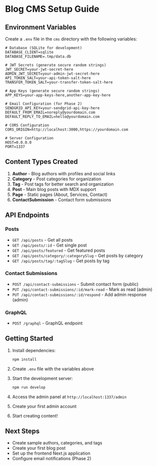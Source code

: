 # Blog CMS Setup Guide

## Environment Variables

Create a `.env` file in the `cms` directory with the following variables:

```env
# Database (SQLite for development)
DATABASE_CLIENT=sqlite
DATABASE_FILENAME=.tmp/data.db

# JWT Secrets (generate secure random strings)
JWT_SECRET=your-jwt-secret-here
ADMIN_JWT_SECRET=your-admin-jwt-secret-here
API_TOKEN_SALT=your-api-token-salt-here
TRANSFER_TOKEN_SALT=your-transfer-token-salt-here

# App Keys (generate secure random strings)
APP_KEYS=your-app-keys-here,another-app-key-here

# Email Configuration (for Phase 2)
SENDGRID_API_KEY=your-sendgrid-api-key-here
DEFAULT_FROM_EMAIL=noreply@yourdomain.com
DEFAULT_REPLY_TO_EMAIL=hello@yourdomain.com

# CORS Configuration
CORS_ORIGIN=http://localhost:3000,https://yourdomain.com

# Server Configuration
HOST=0.0.0.0
PORT=1337
```

## Content Types Created

1. **Author** - Blog authors with profiles and social links
2. **Category** - Post categories for organization
3. **Tag** - Post tags for better search and organization
4. **Post** - Main blog posts with MDX support
5. **Page** - Static pages (About, Services, Contact)
6. **ContactSubmission** - Contact form submissions

## API Endpoints

### Posts
- `GET /api/posts` - Get all posts
- `GET /api/posts/:id` - Get single post
- `GET /api/posts/featured` - Get featured posts
- `GET /api/posts/category/:categorySlug` - Get posts by category
- `GET /api/posts/tag/:tagSlug` - Get posts by tag

### Contact Submissions
- `POST /api/contact-submissions` - Submit contact form (public)
- `PUT /api/contact-submissions/:id/mark-read` - Mark as read (admin)
- `PUT /api/contact-submissions/:id/respond` - Add admin response (admin)

### GraphQL
- `POST /graphql` - GraphQL endpoint

## Getting Started

1. Install dependencies:
   ```bash
   npm install
   ```

2. Create `.env` file with the variables above

3. Start the development server:
   ```bash
   npm run develop
   ```

4. Access the admin panel at `http://localhost:1337/admin`

5. Create your first admin account

6. Start creating content!

## Next Steps

- Create sample authors, categories, and tags
- Create your first blog post
- Set up the frontend Next.js application
- Configure email notifications (Phase 2) 